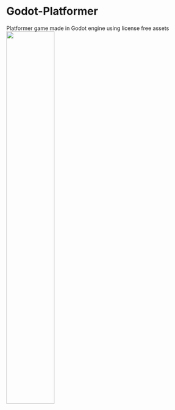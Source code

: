 # Godot-Platformer
Platformer game made in Godot engine using license free assets
[<img src="https://i.ytimg.com/vi/Hc79sDi3f0U/maxresdefault.jpg" width="50%">](https://cdn.discordapp.com/attachments/1068745542705881121/1189498719901601853/Godot_Engine_Nvidia_Profile_2023.12.27_-_04.13.39.28.mp4?ex=659e6202&is=658bed02&hm=1219ae2f1c252d24fa4ca8a74d730fe18681d762a33ae0d140d3b2a305cc0805&  "Now in Android: 55")


